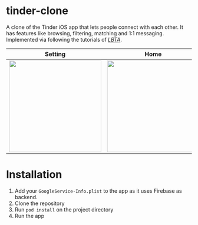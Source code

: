 # tinder-clone

A clone of the Tinder iOS app that lets people connect with each other. It has features like browsing, filtering, matching and 1:1 messaging. Implemented via following the tutorials of *[LBTA](https://www.letsbuildthatapp.com/)*.


| Setting     | Home        | Match       | Messages    | Detail      |
|-------------|-------------|-------------|-------------|-------------|
<img src="https://github.com/medihakarakus/tinderApp/assets/134655943/1bfb23f5-0a27-4dc3-887a-696ac13eae30" width=250/> | <img src="https://github.com/medihakarakus/tinderApp/assets/134655943/530b1e60-1899-4cb7-8664-55bbdcb677a4" width=250/> | <img src="https://github.com/medihakarakus/tinderApp/assets/134655943/5fd4f1a0-e294-4232-be93-f1d3f92c0009" width=250/> | <img src="https://github.com/medihakarakus/tinderApp/assets/134655943/8fdffae6-4cd3-4313-9a19-bad8d447bdd9" width=250/> | <img src="https://github.com/medihakarakus/tinderApp/assets/134655943/351af657-940a-4c30-ad12-d800ff13a7ae" width=250/> | 

# Installation

1. Add your `GoogleService-Info.plist` to the app as it uses Firebase as backend.
2. Clone the repository
3. Run `pod install` on the project directory
4. Run the app

